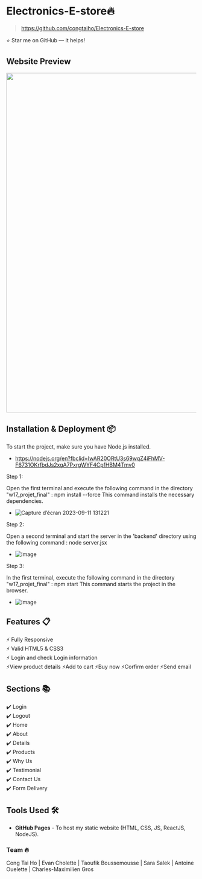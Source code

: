 # Electronics-E-store🔥
> https://github.com/congtaiho/Electronics-E-store

:star: Star me on GitHub — it helps!


## Website Preview
<img src="public/images/review.gif" width="900">

## Installation & Deployment 📦

To start the project, make sure you have Node.js installed.
- https://nodejs.org/en?fbclid=IwAR20ORtU3s69wqZ4iFhMV-F6731OKrfbdJs2xgA7PxrgWYF4CpfHBM4Tmv0

Step 1:

Open the first terminal and execute the following command in the directory "w17_projet_final" : npm install --force
This command installs the necessary dependencies.
- ![Capture d’écran 2023-09-11 131221](https://github.com/EchoCodeInk/w17_projet_final/assets/143127630/fc6f5d20-497c-4f24-9fe7-d10a77322622)

Step 2:

Open a second terminal and start the server in the 'backend' directory using the following command : node server.jsx
- ![image](https://github.com/EchoCodeInk/w17_projet_final/assets/143127630/2073c716-7743-4493-96d6-529ce67c022a)


Step 3:

In the first terminal, execute the following command in the directory "w17_projet_final" : npm start
This command starts the project in the browser.
- ![image](https://github.com/EchoCodeInk/w17_projet_final/assets/143127630/6600855c-8752-4884-9fca-44122180a8fb)

## Features 📋
⚡️ Fully Responsive\
⚡️ Valid HTML5 & CSS3\
⚡️ Login and check Login information\
⚡️View product details
⚡️Add to cart
⚡️Buy now
⚡️Corfirm order
⚡️Send email

## Sections 📚
✔️ Login\
✔️ Logout\
✔️ Home\
✔️ About\
✔️ Details\
✔️ Products\
✔️ Why Us\
✔️ Testimonial \
✔️ Contact Us\
✔️ Form Delivery

## Tools Used 🛠️
* <b>GitHub Pages</b> - To host my static website (HTML, CSS, JS, ReactJS, NodeJS).

### Team  🔥
Cong Tai Ho | Evan Cholette | Taoufik Boussemousse | Sara Salek | Antoine Ouelette | Charles-Maximilien Gros






